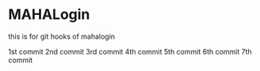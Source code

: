 # MAHALogin
this is for git hooks  of mahalogin

1st commit 
2nd commit
3rd commit
4th commit
5th commit
6th commit
7th commit
